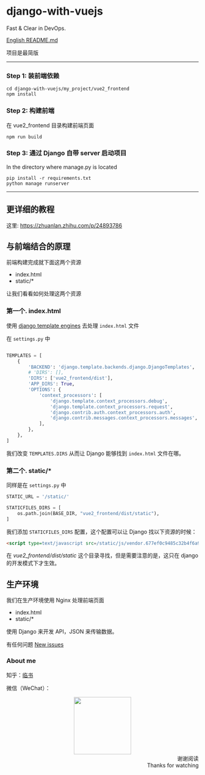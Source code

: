 # django-with-vuejs
Fast & Clear in DevOps.

[English README.md](/README-zh.md)

项目是最简版

--- 
### Step 1: 装前端依赖

```
cd django-with-vuejs/my_project/vue2_frontend
npm install
```

### Step 2: 构建前端

在 vue2_frontend 目录构建前端页面
```
npm run build
```

### Step 3: 通过 Django 自带 server 启动项目

In the directory where manage.py is located
```
pip install -r requirements.txt
python manage runserver
```

---
## 更详细的教程
这里: https://zhuanlan.zhihu.com/p/24893786

## 与前端结合的原理

前端构建完成就下面这两个资源

- index.html
- static/*

让我们看看如何处理这两个资源

### 第一个. index.html

使用 [django template engines](https://docs.djangoproject.com/en/dev/topics/templates/) 去处理 `index.html` 文件

在 `settings.py` 中
```python

TEMPLATES = [
    {
        'BACKEND': 'django.template.backends.django.DjangoTemplates',
        # 'DIRS': [],
        'DIRS': ['vue2_frontend/dist'],
        'APP_DIRS': True,
        'OPTIONS': {
            'context_processors': [
                'django.template.context_processors.debug',
                'django.template.context_processors.request',
                'django.contrib.auth.context_processors.auth',
                'django.contrib.messages.context_processors.messages',
            ],
        },
    },
]
```

我们改变 `TEMPLATES.DIRS` 从而让 Django 能够找到 `index.html` 文件在哪。

### 第二个. static/*

同样是在 `settings.py` 中
```python
STATIC_URL = '/static/'

STATICFILES_DIRS = [
    os.path.join(BASE_DIR, "vue2_frontend/dist/static"),
]
```
我们添加 `STATICFILES_DIRS` 配置，这个配置可以让 Django 找以下资源的时候：

 ```html
<script type=text/javascript src=/static/js/vendor.677ef0c9485c32b4f6a9.js></script>
```
在 *vue2_frontend/dist/static* 这个目录寻找，但是需要注意的是，这只在 django 的开发模式下才生效。

## 生产环境

我们在生产环境使用 Nginx 处理前端页面

- index.html
- static/*

使用 Django 来开发 API，JSON 来传输数据。

有任何问题 [New issues](https://github.com/tmpbook/django-with-vuejs/issues/new)

### About me

知乎：[临书](https://www.zhihu.com/people/tmpbook/activities)

微信（WeChat）：

<div align=center>
    <img width="150" height="150" src="https://github.com/tmpbook/Django-with-ElasticSearch/blob/master/Wechat.jpeg"/>
</div>

<div align=right>谢谢阅读</div>
<div align=right>Thanks for watching</div>
